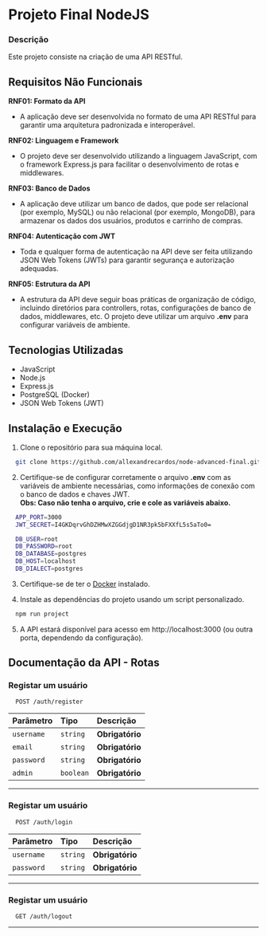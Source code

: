 # Projeto Final NodeJS

### Descrição

Este projeto consiste na criação de uma API RESTful.

## Requisitos Não Funcionais

**RNF01: Formato da API**
- A aplicação deve ser desenvolvida no formato de uma API RESTful para garantir uma arquitetura padronizada e interoperável.

**RNF02: Linguagem e Framework**
- O projeto deve ser desenvolvido utilizando a linguagem JavaScript, com o framework Express.js para facilitar o desenvolvimento de rotas e middlewares.

**RNF03: Banco de Dados**
- A aplicação deve utilizar um banco de dados, que pode ser relacional (por exemplo, MySQL) ou não relacional (por exemplo, MongoDB), para armazenar os dados dos usuários, produtos e carrinho de compras.

**RNF04: Autenticação com JWT**
- Toda e qualquer forma de autenticação na API deve ser feita utilizando JSON Web Tokens (JWTs) para garantir segurança e autorização adequadas.

**RNF05: Estrutura da API**
- A estrutura da API deve seguir boas práticas de organização de código, incluindo diretórios para controllers, rotas, configurações de banco de dados, middlewares, etc. O projeto deve utilizar um arquivo **.env** para configurar variáveis de ambiente.

## Tecnologias Utilizadas
- JavaScript
- Node.js
- Express.js
- PostgreSQL (Docker)
- JSON Web Tokens (JWT)

## Instalação e Execução
1. Clone o repositório para sua máquina local.
```bash
  git clone https://github.com/allexandrecardos/node-advanced-final.git
```

2. Certifique-se de configurar corretamente o arquivo **.env** com as variáveis de ambiente necessárias, como informações de conexão com o banco de dados e chaves JWT.<br>
**Obs: Caso não tenha o arquivo, crie e cole as variáveis abaixo.**
```bash
  APP_PORT=3000
  JWT_SECRET=I4GKDqrvGhDZHMwXZGGdjgD1NR3pk5bFXXfL5s5aTo0=

  DB_USER=root
  DB_PASSWORD=root
  DB_DATABASE=postgres
  DB_HOST=localhost
  DB_DIALECT=postgres
```

3. Certifique-se de ter o [Docker](https://www.docker.com/get-started/) instalado.

4. Instale as dependências do projeto usando um script personalizado.
```bash
  npm run project
```

5. A API estará disponível para acesso em http://localhost:3000 (ou outra porta, dependendo da configuração).

## Documentação da API - Rotas

### Registar um usuário

```http
  POST /auth/register
```

| Parâmetro   | Tipo       | Descrição                                   |
| :---------- | :--------- | :------------------------------------------ |
| `username`      | `string` | **Obrigatório**|
| `email`      | `string` | **Obrigatório**|
| `password`      | `string` | **Obrigatório**|
| `admin`      | `boolean` | **Obrigatório**|

___

### Registar um usuário

```http
  POST /auth/login
```

| Parâmetro   | Tipo       | Descrição                                   |
| :---------- | :--------- | :------------------------------------------ |
| `username`      | `string` | **Obrigatório**|
| `password`      | `string` | **Obrigatório**|

___

### Registar um usuário

```http
  GET /auth/logout
```

___